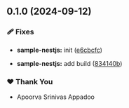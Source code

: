 ## 0.1.0 (2024-09-12)


### 🩹 Fixes

- **sample-nestjs:** init ([e6cbcfc](https://github.com/StartUpNationLabs/spos/commit/e6cbcfc))

- **sample-nestjs:** add build ([834140b](https://github.com/StartUpNationLabs/spos/commit/834140b))


### ❤️  Thank You

- Apoorva Srinivas Appadoo